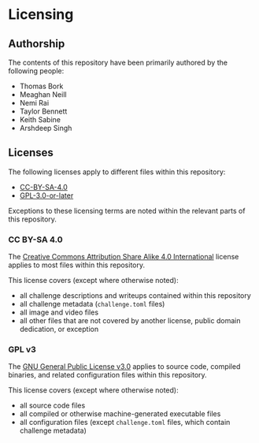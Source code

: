 # Licensing

## Authorship

The contents of this repository have been primarily authored by the following people:

- Thomas Bork
- Meaghan Neill
- Nemi Rai
- Taylor Bennett
- Keith Sabine
- Arshdeep Singh


## Licenses

The following licenses apply to different files within this repository:

- [CC-BY-SA-4.0](https://spdx.org/licenses/CC-BY-SA-4.0.html)
- [GPL-3.0-or-later](https://spdx.org/licenses/GPL-3.0-or-later.html)

Exceptions to these licensing terms are noted within the relevant parts of this repository.


### CC BY-SA 4.0

The [Creative Commons Attribution Share Alike 4.0 International](https://spdx.org/licenses/CC-BY-SA-4.0.html) license applies to most files within this repository.

This license covers (except where otherwise noted):
- all challenge descriptions and writeups contained within this repository
- all challenge metadata (`challenge.toml` files)
- all image and video files
- all other files that are not covered by another license, public domain dedication, or exception

### GPL v3

The [GNU General Public License v3.0](https://spdx.org/licenses/GPL-3.0-or-later.html) applies to source code, compiled binaries, and related configuration files within this repository.

This license covers (except where otherwise noted):
- all source code files
- all compiled or otherwise machine-generated executable files
- all configuration files (except `challenge.toml` files, which contain challenge metadata)
